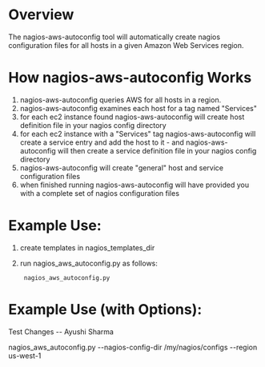 # Overview
The nagios-aws-autoconfig tool will automatically create nagios configuration files for all hosts in a given Amazon Web Services region.

# How nagios-aws-autoconfig Works
1. nagios-aws-autoconfig queries AWS for all hosts in a region.
2. nagios-aws-autoconfig examines each host for a tag named "Services"
3. for each ec2 instance found nagios-aws-autoconfig will create host definition file in your nagios config directory
4. for each ec2 instance with a "Services" tag nagios-aws-autoconfig will create a service entry and add the host to it - and nagios-aws-autoconfig will then create a service definition file in your nagios config directory
5. nagios-aws-autoconfig will create "general" host and service configuration files
6. when finished running nagios-aws-autoconfig will have provided you with a complete set of nagios configuration files

# Example Use:
1. create templates in nagios_templates_dir
2. run nagios_aws_autoconfig.py as follows:

        nagios_aws_autoconfig.py

# Example Use (with Options):





Test Changes -- Ayushi Sharma


nagios_aws_autoconfig.py --nagios-config-dir /my/nagios/configs --region us-west-1
